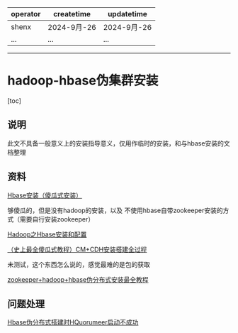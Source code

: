 | operator | createtime | updatetime |
| ---- | ---- | ---- |
| shenx | 2024-9月-26 | 2024-9月-26  |
| ... | ... | ... |
---
# hadoop-hbase伪集群安装

[toc]

## 说明
此文不具备一般意义上的安装指导意义，仅用作临时的安装，和与hbase安装的文档整理

## 资料

[Hbase安装（傻瓜式安装）](https://blog.csdn.net/qq_43665254/article/details/109015588)

够傻瓜的，但是没有hadoop的安装，以及 不使用hbase自带zookeeper安装的方式（需要自行安装zookeeper）

[Hadoop之Hbase安装和配置 ](https://blog.csdn.net/m0_70885101/article/details/127291209)

[（史上最全傻瓜式教程）CM+CDH安装搭建全过程 ](https://www.cnblogs.com/datadance/p/16327298.html)

未测试，这个东西怎么说的，感觉最难的是包的获取

[zookeeper+hadoop+hbase伪分布式安装最全教程](https://blog.csdn.net/weixin_44844089/article/details/103384401)

## 问题处理

[Hbase伪分布式搭建时HQuorumeer启动不成功](https://blog.csdn.net/Danerzz/article/details/105607965)